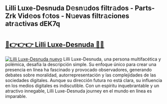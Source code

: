 ## Lilli Luxe-Desnuda D𝚎sn𝚞dos filtr𝚊dos - Parts-Zrk Vid𝚎os f𝚘tos - N𝚞evas filtr𝚊ciones atr𝚊ctivas dEK7q

# <h2><a href="http://mb1luc.tromn.icu/?c=Lilli+Luxe-Desnuda">🔗👉👉👉 Lilli Luxe-Desnuda 🔗🔗</a></h2>

[![Lilli Luxe-Desnuda nuevo](https://i.imgur.com/pEAQMta.gif)](http://mb1luc.tromn.icu/?c=Lilli+Luxe-Desnuda)
Lilli Luxe-Desnuda, una persona multifacética y polémica, desafía la descripción simple. Su enfoque único para crear una presencia en línea ha fascinado y provocado observadores, generando debates sobre moralidad, autorrepresentación y las complejidades de las sociedades digitales. Aunque su dirección futura no está clara, su influencia en los medios digitales es indiscutible. Con un espíritu inquebrantable y un atractivo innegable, Lilli Luxe-Desnuda journey en el mundo en línea es imparable.

